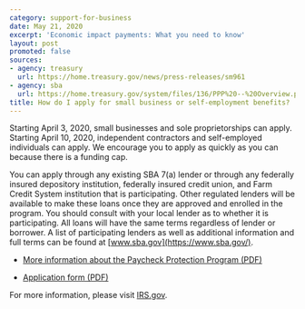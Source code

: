 ```yaml
---
category: support-for-business
date: May 21, 2020
excerpt: 'Economic impact payments: What you need to know'
layout: post
promoted: false
sources:
- agency: treasury
  url: https://home.treasury.gov/news/press-releases/sm961
- agency: sba
  url: https://home.treasury.gov/system/files/136/PPP%20--%20Overview.pdf
title: How do I apply for small business or self-employment benefits?
---
```


Starting April 3, 2020, small businesses and sole proprietorships can apply. Starting April 10, 2020, independent contractors and self-employed individuals can apply. We encourage you to apply as quickly as you can because there is a funding cap.

You can apply through any existing SBA 7(a) lender or through any federally insured depository institution, federally insured credit union, and Farm Credit System institution that is participating. Other regulated lenders will be available to make these loans once they are approved and enrolled in the program. You should consult with your local lender as to whether it is participating. All loans will have the same terms regardless of lender or borrower. A list of participating lenders as well as additional information and full terms can be found at [www.sba.gov](https://www.sba.gov/).

- [More information about the Paycheck Protection Program (PDF)](https://home.treasury.gov/system/files/136/PPP%20--%20Overview.pdf)

- [Application form (PDF)](https://home.treasury.gov/system/files/136/Paycheck-Protection-Program-Application-3-30-2020-v3.pdf)

For more information, please visit [IRS.gov](https://www.irs.gov).